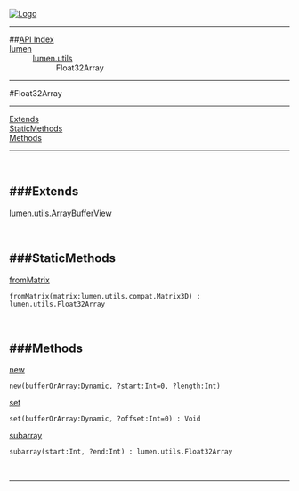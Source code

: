 
[![Logo](../../../images/logo.png)](../../../index.html)

---


##[API Index](../../../api/index.html#lumen.utils)   
[lumen](../)     
&emsp;&emsp;&emsp;[lumen.utils](./)   
&emsp;&emsp;&emsp;&emsp;&emsp;&emsp;Float32Array

---

#Float32Array


---


[Extends](#Extends)   
[StaticMethods](#StaticMethods)   
[Methods](#Methods)   


---

&nbsp;   

<a class="lift" name="Extends" ></a>
###Extends   
---
<a class="lift" name="lumen.utils.ArrayBufferView" href="{{{rel_path}}}api/lumen/utils/ArrayBufferView.html">lumen.utils.ArrayBufferView</a>

&nbsp;   

<a class="lift" name="StaticMethods" ></a>
###StaticMethods   
---
<a class="lift" name="fromMatrix" href="#fromMatrix">fromMatrix</a>



`fromMatrix(matrix:lumen.utils.compat.Matrix3D) : lumen.utils.Float32Array`

<span class="small_desc_flat">  </span>   

&nbsp;   

<a class="lift" name="Methods" ></a>
###Methods   
---
<a class="lift" name="new" href="#new">new</a>



`new(bufferOrArray:Dynamic, ?start:Int=0, ?length:Int) `

<span class="small_desc_flat">  </span>   

<a class="lift" name="set" href="#set">set</a>



`set(bufferOrArray:Dynamic, ?offset:Int=0) : Void`

<span class="small_desc_flat">  </span>   

<a class="lift" name="subarray" href="#subarray">subarray</a>



`subarray(start:Int, ?end:Int) : lumen.utils.Float32Array`

<span class="small_desc_flat">  </span>   



&nbsp;
&nbsp;
&nbsp;

---  


&nbsp;   
&nbsp;   